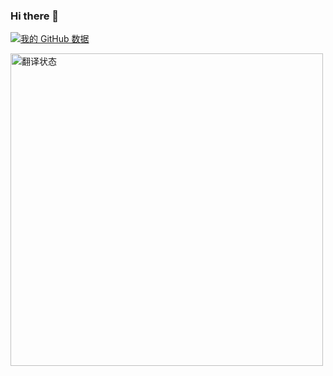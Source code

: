 ### Hi there 👋

<!--
**bugmaker2/bugmaker2** is a ✨ _special_ ✨ repository because its `README.md` (this file) appears on your GitHub profile.

Here are some ideas to get you started:

- 🔭 I’m currently working on ...
- 🌱 I’m currently learning ...
- 👯 I’m looking to collaborate on ...
- 🤔 I’m looking for help with ...
- 💬 Ask me about ...
- 📫 How to reach me: ...
- 😄 Pronouns: ...
- ⚡ Fun fact: ...
-->

[![我的 GitHub 数据](https://github-readme-stats.vercel.app/api?username=bugmaker2)]()



<a href="https://hosted.weblate.org/engage/godot-engine/zh_Hans/"><img src="https://hosted.weblate.org/widgets/godot-engine/zh_Hans/godot-docs/open-graph.png" width="500" alt="翻译状态" />
</a>
